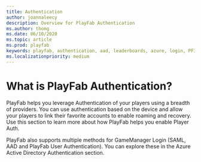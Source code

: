 ```yaml
---
title: Authentication
author: joannaleecy
description: Overview for PlayFab Authentication
ms.author: thomg
ms.date: 06/10/2020
ms.topic: article
ms.prod: playfab
keywords: playfab, authentication, aad, leaderboards, azure, login, PFID, PlayFabID
ms.localizationpriority: medium
---
```

# What is PlayFab Authentication? 

PlayFab helps you leverage Authentication of your players using a breadth of providers. You can use authentication based on the device and allow your players to link their favorite accounts to enable roaming and recovery. Use this section to learn more about how PlayFab helps you enable Player Auth.

PlayFab also supports multiple methods for GameManager Login (SAML, AAD and PlayFab User Authentication). You can explore these in the Azure Active Directory Authentication section.

